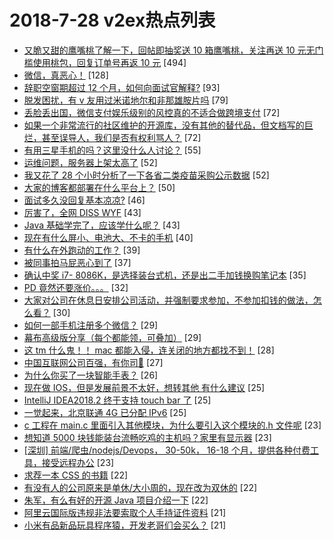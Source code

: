 # 2018-7-28 v2ex热点列表

+ [又脆又甜的鹰嘴桃了解一下，回帖即抽奖送 10 箱鹰嘴桃，关注再送 10 元无门槛使用桃包，回复订单号再返 10 元](https://www.v2ex.com/t/474644#reply494) [494]
+ [微信，真恶心！](https://www.v2ex.com/t/474688#reply128) [128]
+ [辞职空窗期超过 12 个月，如何向面试官解释?](https://www.v2ex.com/t/474588#reply93) [93]
+ [脱发困扰，有 v 友用过米诺地尔和非那雄胺片吗](https://www.v2ex.com/t/474573#reply79) [79]
+ [丢脸丢出国，微信支付娱乐级别的风控真的不适合做跨境支付](https://www.v2ex.com/t/474546#reply72) [72]
+ [如果一个非常流行的社区维护的开源库，没有其他的替代品，但文档写的巨烂，甚至误导人，我们是否有权利骂人？](https://www.v2ex.com/t/474593#reply72) [72]
+ [有用三星手机的吗？这里没什么人讨论？](https://www.v2ex.com/t/474652#reply55) [55]
+ [运维问题，服务器上架太高了](https://www.v2ex.com/t/474680#reply52) [52]
+ [我又花了 28 个小时分析了一下各省二类疫苗采购公示数据](https://www.v2ex.com/t/474773#reply52) [52]
+ [大家的博客都部署在什么平台上？](https://www.v2ex.com/t/474630#reply50) [50]
+ [面试多久没回复基本凉凉?](https://www.v2ex.com/t/474586#reply46) [46]
+ [厉害了，全网 DISS WYF](https://www.v2ex.com/t/474642#reply43) [43]
+ [Java 基础学完了，应该学什么呢？](https://www.v2ex.com/t/474548#reply43) [43]
+ [现在有什么屏小、电池大、不卡的手机](https://www.v2ex.com/t/474770#reply40) [40]
+ [有什么在外跑动的工作？](https://www.v2ex.com/t/474739#reply39) [39]
+ [被同事拍马屁恶心到了](https://www.v2ex.com/t/474648#reply37) [37]
+ [确认中奖 i7- 8086K，是选择装台式机，还是出二手加钱换购笔记本](https://www.v2ex.com/t/474597#reply35) [35]
+ [PD 竟然还要涨价。。。](https://www.v2ex.com/t/474746#reply32) [32]
+ [大家对公司在休息日安排公司活动，并强制要求参加，不参加扣钱的做法，怎么看？](https://www.v2ex.com/t/474561#reply30) [30]
+ [如何一部手机注册多个微信？](https://www.v2ex.com/t/474676#reply29) [29]
+ [幕布高级版分享（每个都能领，可叠加）](https://www.v2ex.com/t/474552#reply29) [29]
+ [这 tm 什么鬼！！ mac 都能入侵，连关闭的地方都找不到！](https://www.v2ex.com/t/474594#reply28) [28]
+ [中国互联网公司百强，有你司🐎](https://www.v2ex.com/t/474749#reply27) [27]
+ [为什么你买了一块智能手表？](https://www.v2ex.com/t/474711#reply26) [26]
+ [现在做 IOS，但是发展前景不太好，想转其他 有什么建议](https://www.v2ex.com/t/474629#reply25) [25]
+ [IntelliJ IDEA2018.2 终于支持 touch bar 了](https://www.v2ex.com/t/474614#reply25) [25]
+ [一觉起来，北京联通 4G 已分配 IPv6](https://www.v2ex.com/t/474619#reply25) [25]
+ [c 工程在 main.c 里面引入其他模块，为什么要引入这个模块的.h 文件呢](https://www.v2ex.com/t/474567#reply23) [23]
+ [想知道 5000 块钱能装台流畅吃鸡的主机吗？家里有显示器](https://www.v2ex.com/t/474575#reply23) [23]
+ [[深圳] 前端/爬虫/nodejs/Devops， 30-50k， 16-18 个月，提供各种付费工具，接受远程办公](https://www.v2ex.com/t/474604#reply23) [23]
+ [求荐一本 CSS 的书籍](https://www.v2ex.com/t/474716#reply22) [22]
+ [有没有人的公司原来是单休/大小周的，现在改为双休的](https://www.v2ex.com/t/474720#reply22) [22]
+ [朱军，有么有好的开源 Java 项目介绍一下](https://www.v2ex.com/t/474563#reply22) [22]
+ [阿里云国际版违规非法要索取个人手持证件资料](https://www.v2ex.com/t/474664#reply21) [21]
+ [小米有品新品玩具程序猿，开发老哥们会买么？](https://www.v2ex.com/t/474759#reply21) [21]
